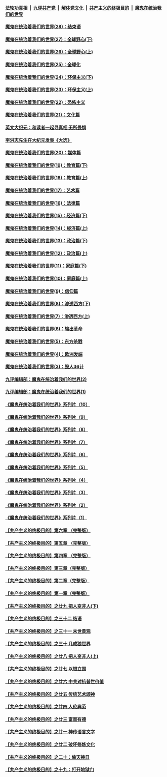 

####  [法轮功真相](../../../../basic/blob/master/README.md?t=03310631) &nbsp;|&nbsp; [九评共产党](../../../../9ping.md/blob/master/README.md?t=03310631) &nbsp;|&nbsp; [解体党文化](../../../../jtdwh.md/blob/master/README.md?t=03310631)  &nbsp;|&nbsp; [共产主义的终极目的](../../../../gczydzjmd.md/blob/master/README.md?t=03310631) &nbsp;|&nbsp; [魔鬼在统治我们的世界](../../../../mgztzwmdsj.md/blob/master/README.md?t=03310631) 

#### [魔鬼在统治着我们的世界(28)：结束语](../pages/nsc422/n10936246.md?t=03310631) 

#### [魔鬼在统治着我们的世界(27)：全球野心(下)](../pages/nsc422/n10928319.md?t=03310631) 

#### [魔鬼在统治着我们的世界(26)：全球野心(上)](../pages/nsc422/n10900318.md?t=03310631) 

#### [魔鬼在统治着我们的世界(25)：全球化](../pages/nsc422/n10788205.md?t=03310631) 

#### [魔鬼在统治着我们的世界(24)：环保主义(下)](../pages/nsc422/n10695307.md?t=03310631) 

#### [魔鬼在统治着我们的世界(23)：环保主义(上)](../pages/nsc422/n10688613.md?t=03310631) 

#### [魔鬼在统治着我们的世界(22)：恐怖主义](../pages/nsc422/n10614727.md?t=03310631) 

#### [魔鬼在统治着我们的世界(21)：文化篇](../pages/nsc422/n10597706.md?t=03310631) 

#### [英文大纪元：和读者一起寻真相 无所畏惧](../pages/nsc422/n12542027.md?t=03310631) 

#### [李洪志先生在大纪元发表《大选》](../pages/nsc422/n12534746.md?t=03310631) 

#### [魔鬼在统治着我们的世界(20)：媒体篇](../pages/nsc422/n10586579.md?t=03310631) 

#### [魔鬼在统治着我们的世界(19)：教育篇(下)](../pages/nsc422/n10564808.md?t=03310631) 

#### [魔鬼在统治着我们的世界(18)：教育篇(上)](../pages/nsc422/n10526970.md?t=03310631) 

#### [魔鬼在统治着我们的世界(17)：艺术篇](../pages/nsc422/n10499093.md?t=03310631) 

#### [魔鬼在统治着我们的世界(16)：法律篇](../pages/nsc422/n10485969.md?t=03310631) 

#### [魔鬼在统治着我们的世界(15)：经济篇(下)](../pages/nsc422/n10469975.md?t=03310631) 

#### [魔鬼在统治着我们的世界(14)：经济篇(上)](../pages/nsc422/n10457370.md?t=03310631) 

#### [魔鬼在统治着我们的世界(13)：政治篇(下)](../pages/nsc422/n10448270.md?t=03310631) 

#### [魔鬼在统治着我们的世界(12)：政治篇(上)](../pages/nsc422/n10444576.md?t=03310631) 

#### [魔鬼在统治着我们的世界(11)：家庭篇(下)](../pages/nsc422/n10440961.md?t=03310631) 

#### [魔鬼在统治着我们的世界(10)：家庭篇(上)](../pages/nsc422/n10435448.md?t=03310631) 

#### [魔鬼在统治着我们的世界(9)：信仰篇](../pages/nsc422/n10432159.md?t=03310631) 

#### [魔鬼在统治着我们的世界(8)：渗透西方(下)](../pages/nsc422/n10429603.md?t=03310631) 

#### [魔鬼在统治着我们的世界(7)：渗透西方(上)](../pages/nsc422/n10426013.md?t=03310631) 

#### [魔鬼在统治着我们的世界(6)：输出革命](../pages/nsc422/n10421536.md?t=03310631) 

#### [魔鬼在统治着我们的世界(5)：东方杀戮](../pages/nsc422/n10417707.md?t=03310631) 

#### [魔鬼在统治着我们的世界(4)：欧洲发端](../pages/nsc422/n10414890.md?t=03310631) 

#### [魔鬼在统治着我们的世界(3)：毁人36计](../pages/nsc422/n10411583.md?t=03310631) 

#### [九评编辑部：魔鬼在统治着我们的世界(2)](../pages/nsc422/n10410036.md?t=03310631) 

#### [九评编辑部：魔鬼在统治着我们的世界(1)](../pages/nsc422/n10406825.md?t=03310631) 

#### [《魔鬼在统治着我们的世界》系列片（10）](../pages/nsc422/n12292670.md?t=03310631) 

#### [《魔鬼在统治着我们的世界》系列片（9）](../pages/nsc422/n12290859.md?t=03310631) 

#### [《魔鬼在统治着我们的世界》系列片（8）](../pages/nsc422/n12287445.md?t=03310631) 

#### [《魔鬼在统治着我们的世界》系列片（7）](../pages/nsc422/n12283425.md?t=03310631) 

#### [《魔鬼在统治着我们的世界》系列片（6）](../pages/nsc422/n12282314.md?t=03310631) 

#### [《魔鬼在统治着我们的世界》系列片（5）](../pages/nsc422/n12281419.md?t=03310631) 

#### [《魔鬼在统治着我们的世界》系列片（4）](../pages/nsc422/n12274024.md?t=03310631) 

#### [《魔鬼在统治着我们的世界》系列片（3）](../pages/nsc422/n12271322.md?t=03310631) 

#### [《魔鬼在统治着我们的世界》系列片（2）](../pages/nsc422/n12269049.md?t=03310631) 

#### [《魔鬼在统治着我们的世界》系列片（1）](../pages/nsc422/n12267575.md?t=03310631) 

#### [【共产主义的终极目的】第六章 （完整版）](../pages/nsc422/n11428913.md?t=03310631) 

#### [【共产主义的终极目的】第五章 （完整版）](../pages/nsc422/n11428912.md?t=03310631) 

#### [【共产主义的终极目的】第四章 （完整版）](../pages/nsc422/n11428907.md?t=03310631) 

#### [【共产主义的终极目的】第三章（完整版）](../pages/nsc422/n11428848.md?t=03310631) 

#### [【共产主义的终极目的】第二章（完整版）](../pages/nsc422/n11428831.md?t=03310631) 

#### [【共产主义的终极目的】第一章（完整版）](../pages/nsc422/n11417651.md?t=03310631) 

#### [【共产主义的终极目的】之廿九 把人变非人(下)](../pages/nsc422/n11344140.md?t=03310631) 

#### [【共产主义的终极目的】之三十二 结语](../pages/nsc422/n11360535.md?t=03310631) 

#### [【共产主义的终极目的】之三十一 末世景观](../pages/nsc422/n11351129.md?t=03310631) 

#### [【共产主义的终极目的】之三十 几成狼世界](../pages/nsc422/n11348280.md?t=03310631) 

#### [【共产主义的终极目的】之廿八 把人变非人(上)](../pages/nsc422/n11340492.md?t=03310631) 

#### [【共产主义的终极目的】之廿七 以恨立国](../pages/nsc422/n11336944.md?t=03310631) 

#### [【共产主义的终极目的】之廿六 中共对抗普世价值](../pages/nsc422/n11324785.md?t=03310631) 

#### [【共产主义的终极目的】之廿五 传统艺术颂神](../pages/nsc422/n11296396.md?t=03310631) 

#### [【共产主义的终极目的】之廿四 人伦典范](../pages/nsc422/n11296397.md?t=03310631) 

#### [【共产主义的终极目的】之廿三 富而有德](../pages/nsc422/n11283598.md?t=03310631) 

#### [【共产主义的终极目的】之廿一 神传语言文字](../pages/nsc422/n11263265.md?t=03310631) 

#### [【共产主义的终极目的】之廿二 破坏修炼文化](../pages/nsc422/n11245728.md?t=03310631) 

#### [【共产主义的终极目的】之二十：偷天换日](../pages/nsc422/n11238846.md?t=03310631) 

#### [【共产主义的终极目的】之十九：打开地狱门](../pages/nsc422/n11206376.md?t=03310631) 

